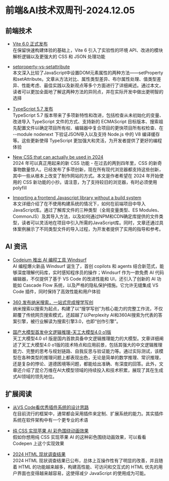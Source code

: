 # 前端&AI技术双周刊-2024.12.05

## 前端技术
- [Vite 6.0 正式发布](https://cn.vite.dev/blog/announcing-vite6)
<br>在保留快速构建体验的基础上，Vite 6 引入了实验性的环境 API、改进的模块解析逻辑以及更强大的 CSS 和 JSON 处理功能

- [setproperty-vs-setattribute](https://jsdev.space/setproperty-vs-setattribute/)
<br>本文深入比较了JavaScript中设置DOM元素属性的两种方法——setProperty和setAttribute。文章从方法对比、属性类型差异、布尔属性处理、值类型差异、性能考虑、最佳实践以及新观点等多个方面进行了详细阐述。通过本文，读者可以更加全面地了解这两种方法的异同点，并在实际开发中做出更明智的选择

- [TypeScript 5.7 发布](https://devblogs.microsoft.com/typescript/announcing-typescript-5-7/)
<br>TypeScript 5.7 版本带来了多项新特性和改进，包括检查从未初始化的变量、改进导入 TypeScript 文件的方式、支持新的 ECMAScript 目标版本、搜索祖先配置文件以确定项目所有权、编辑器中复合项目的更快项目所有权检查、在 --module nodenext 下验证JSON导入以及支持 Node.js 中的 V8 编译缓存等。这些更新使得 TypeScript 更加强大和灵活，为开发者提供了更好的编程体验

- [New CSS that can actually be used in 2024](https://thomasorus.com/new-css-that-can-actually-be-used-in-2024.html)
<br>2024 年可以真正用起来的新 CSS 功能 - 在过去的两到四年里，CSS 的新奇事物数量惊人。已经发布了多项创新，现在所有现代浏览器都支持这些创新，其中一些从根本上改变了制作网站的方式。本文是作者希望在 2024 年开始使用的 CSS 新功能的小抄。请注意，为了支持较旧的浏览器，有时必须使用 polyfill

- [Importing a frontend Javascript library without a build system](https://jvns.ca/blog/2024/11/18/how-to-import-a-javascript-library/)
<br>本文详细介绍了在不使用构建系统的情况下，如何在前端项目中导入JavaScript库。通过了解库文件的三种类型（全局变量类型、ES Modules、CommonJS）及其导入方法，以及如何通过NPM和CDN确定库提供的文件类型，读者可以灵活地在项目中引入所需的JavaScript库。同时，文章还通过具体案例展示了不同类型文件的导入过程，为开发者提供了实用的指导和参考。

## AI 资讯
- [Codeium 推出 AI 编程工具 Windsurf](https://dev.to/dev_michael/why-windsurf-is-the-best-free-ai-code-editor-youve-never-heard-of-3ofj)
<br>AI 编程爆火新品 Windsurf 诞生了，首创 copilots 和 agents 结合新范式，能够深度理解代码库，实时感知程序员的操作；Windsurf 作为一款免费 AI 代码编辑器，不仅提供了基于 VS Code 的改进性能和 UI，还引入了创新的 AI 功能如 Cascade Flow 系统，以及严格的隐私保护措施。它允许无缝集成 VS Code 插件，同时保持了高效性能和用户体验

- [360 发布纳米搜索，一站式完成搜学写创](https://www.n.cn/)
<br>纳米搜索以搜索为起点，构建了以“搜学写创”为核心能力的完整工作流，不仅颠覆了传统网页搜索模式，还超越了以Perplexity AI和360AI搜索为代表的答案引擎，被行业解读为搜索引擎3.0，也即“创作引擎”。

- [国产大模型首发中文逻辑推理-天工大模型4.0 o1版](https://mp.weixin.qq.com/s/iJo7Pc648nvY21dW2-uEuQ)
<br>天工大模型4.0 o1 版是国内首款具备中文逻辑推理能力的大模型。文章详细阐述了天工大模型4.0 o1版的技术特点和应用前景，包括其强大的中文逻辑推理能力、完整的思考与规划链路、自我反思与验证能力等。通过实际测试，该模型在各种类型的推理问题上都表现出色，无论是简单的数学推理、常识推理，还是复杂的悖论、道德困境等问题，都能给出准确、有深度的回答。此外，文章还介绍了昆仑万维在AI大模型领域的持续投入和技术积累，展现了其在生成式AI领域的领先地位。


## 扩展阅读
- [从VS Code看优秀插件系统的设计思路](https://mp.weixin.qq.com/s/rf-onLvIVIFP6XGGuIVG9Q)
<br>在目前流行的框架中，通常都会采用插件来定制、扩展系统的能力。其实插件系统在软件架构中有一个更专业的术语

- [纯 CSS 实现苹果 AI 彩色围绕动画效果](https://codepen.io/thebabydino/pen/WNVPdJg)
<br>假如你想用纯 CSS 实现苹果 AI 的这种彩色围绕动画效果，可以看看 Codepen 上这个实现效果

- [2024 HTML 现状调查结果](https://2024.stateofhtml.com/zh-Hans/)
<br>2024 HTML 现状调查结果已公布，总体上互操作性有了明显的改善，并且随着 HTML 的功能越来越多，构建高性能、可访问和交互式的 HTML 优先的用户界面也变得越来越容易，这使得减少 JavaScript 的使用成为可能。
